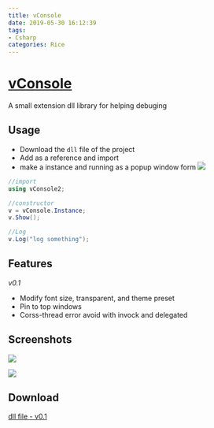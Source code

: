 ```yaml
---
title: vConsole
date: 2019-05-30 16:12:39
tags:
- Csharp
categories: Rice
---
```


# [vConsole](https://github.com/vincecao/vconsole)
A small extension dll library for helping debuging

## Usage
- Download the `dll` file of the project
- Add as a reference and import
- make a instance and running as a popup window form
![](https://i.imgur.com/r4RqG5p.png)

``` csharp
//import
using vConsole2;

//constructor
v = vConsole.Instance;
v.Show();

//Log
v.Log("log something");
```

## Features
_v0.1_
- Modify font size, transparent, and theme preset
- Pin to top windows
- Corss-thread error avoid with invock and delegated

## Screenshots
![](https://i.imgur.com/ig56Gs5.png)

![](https://i.imgur.com/TNEglrk.png)

## Download
[dll file - v0.1](https://github.com/vincecao/vconsole/raw/master/vConsole2/bin/Debug/vConsole2.dll)
